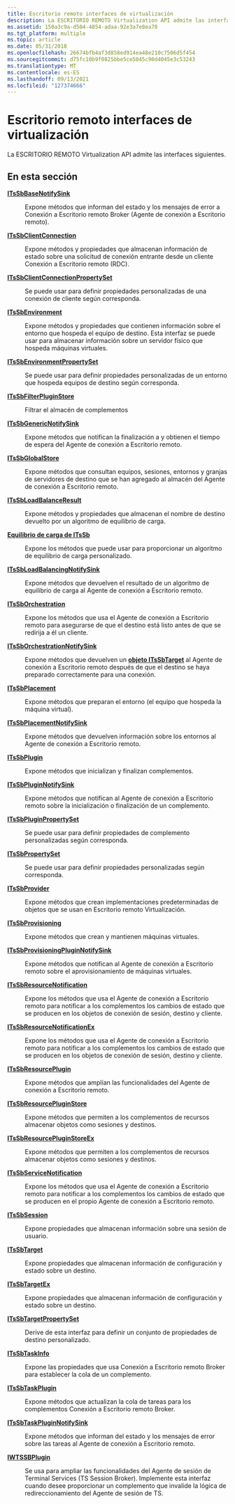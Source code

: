 ```yaml
---
title: Escritorio remoto interfaces de virtualización
description: La ESCRITORIO REMOTO Virtualization API admite las interfaces siguientes.
ms.assetid: 150a3c9a-d504-4854-adaa-92e3a7e8ea70
ms.tgt_platform: multiple
ms.topic: article
ms.date: 05/31/2018
ms.openlocfilehash: 26674bfb4af3d858ed914ea48e210c7506d5f454
ms.sourcegitcommit: d75fc10b9f0825bbe5ce5045c90d4045e3c53243
ms.translationtype: MT
ms.contentlocale: es-ES
ms.lasthandoff: 09/13/2021
ms.locfileid: "127374666"
---
```

# <a name="remote-desktop-virtualization-interfaces"></a>Escritorio remoto interfaces de virtualización

La ESCRITORIO REMOTO Virtualization API admite las interfaces siguientes.

## <a name="in-this-section"></a>En esta sección

<dl> <dt>

[**ITsSbBaseNotifySink**](/windows/desktop/api/sbtsv/nn-sbtsv-itssbbasenotifysink)
</dt> <dd>

Expone métodos que informan del estado y los mensajes de error a Conexión a Escritorio remoto Broker (Agente de conexión a Escritorio remoto).

</dd> <dt>

[**ITsSbClientConnection**](/windows/desktop/api/sbtsv/nn-sbtsv-itssbclientconnection)
</dt> <dd>

Expone métodos y propiedades que almacenan información de estado sobre una solicitud de conexión entrante desde un cliente Conexión a Escritorio remoto (RDC).

</dd> <dt>

[**ITsSbClientConnectionPropertySet**](/windows/win32/api/sbtsv/nn-sbtsv-itssbclientconnectionpropertyset)
</dt> <dd>

Se puede usar para definir propiedades personalizadas de una conexión de cliente según corresponda.

</dd> <dt>

[**ITsSbEnvironment**](/windows/desktop/api/sbtsv/nn-sbtsv-itssbenvironment)
</dt> <dd>

Expone métodos y propiedades que contienen información sobre el entorno que hospeda el equipo de destino. Esta interfaz se puede usar para almacenar información sobre un servidor físico que hospeda máquinas virtuales.

</dd> <dt>

[**ITsSbEnvironmentPropertySet**](/windows/win32/api/sbtsv/nn-sbtsv-itssbenvironmentpropertyset)
</dt> <dd>

Se puede usar para definir propiedades personalizadas de un entorno que hospeda equipos de destino según corresponda.

</dd> <dt>

[**ITsSbFilterPluginStore**](/windows/desktop/api/sbtsv/nn-sbtsv-itssbfilterpluginstore)
</dt> <dd>

Filtrar el almacén de complementos

</dd> <dt>

[**ITsSbGenericNotifySink**](/windows/desktop/api/sbtsv/nn-sbtsv-itssbgenericnotifysink)
</dt> <dd>

Expone métodos que notifican la finalización a y obtienen el tiempo de espera del Agente de conexión a Escritorio remoto.

</dd> <dt>

[**ITsSbGlobalStore**](/windows/desktop/api/sbtsv/nn-sbtsv-itssbglobalstore)
</dt> <dd>

Expone métodos que consultan equipos, sesiones, entornos y granjas de servidores de destino que se han agregado al almacén del Agente de conexión a Escritorio remoto.

</dd> <dt>

[**ITsSbLoadBalanceResult**](/windows/desktop/api/sbtsv/nn-sbtsv-itssbloadbalanceresult)
</dt> <dd>

Expone métodos y propiedades que almacenan el nombre de destino devuelto por un algoritmo de equilibrio de carga.

</dd> <dt>

[**Equilibrio de carga de ITsSb**](/windows/desktop/api/sbtsv/nn-sbtsv-itssbloadbalancing)
</dt> <dd>

Expone los métodos que puede usar para proporcionar un algoritmo de equilibrio de carga personalizado.

</dd> <dt>

[**ITsSbLoadBalancingNotifySink**](/windows/desktop/api/sbtsv/nn-sbtsv-itssbloadbalancingnotifysink)
</dt> <dd>

Expone métodos que devuelven el resultado de un algoritmo de equilibrio de carga al Agente de conexión a Escritorio remoto.

</dd> <dt>

[**ITsSbOrchestration**](/windows/desktop/api/sbtsv/nn-sbtsv-itssborchestration)
</dt> <dd>

Expone los métodos que usa el Agente de conexión a Escritorio remoto para asegurarse de que el destino está listo antes de que se redirija a él un cliente.

</dd> <dt>

[**ITsSbOrchestrationNotifySink**](/windows/desktop/api/sbtsv/nn-sbtsv-itssborchestrationnotifysink)
</dt> <dd>

Expone métodos que devuelven un [**objeto ITsSbTarget**](/windows/desktop/api/sbtsv/nn-sbtsv-itssbtarget) al Agente de conexión a Escritorio remoto después de que el destino se haya preparado correctamente para una conexión.

</dd> <dt>

[**ITsSbPlacement**](/windows/desktop/api/sbtsv/nn-sbtsv-itssbplacement)
</dt> <dd>

Expone métodos que preparan el entorno (el equipo que hospeda la máquina virtual).

</dd> <dt>

[**ITsSbPlacementNotifySink**](/windows/desktop/api/sbtsv/nn-sbtsv-itssbplacementnotifysink)
</dt> <dd>

Expone métodos que devuelven información sobre los entornos al Agente de conexión a Escritorio remoto.

</dd> <dt>

[**ITsSbPlugin**](/windows/desktop/api/sbtsv/nn-sbtsv-itssbplugin)
</dt> <dd>

Expone métodos que inicializan y finalizan complementos.

</dd> <dt>

[**ITsSbPluginNotifySink**](/windows/desktop/api/sbtsv/nn-sbtsv-itssbpluginnotifysink)
</dt> <dd>

Expone métodos que notifican al Agente de conexión a Escritorio remoto sobre la inicialización o finalización de un complemento.

</dd> <dt>

[**ITsSbPluginPropertySet**](/windows/win32/api/sbtsv/nn-sbtsv-itssbpluginpropertyset)
</dt> <dd>

Se puede usar para definir propiedades de complemento personalizadas según corresponda.

</dd> <dt>

[**ITsSbPropertySet**](/windows/win32/api/sbtsv/nn-sbtsv-itssbpropertyset)
</dt> <dd>

Se puede usar para definir propiedades personalizadas según corresponda.

</dd> <dt>

[**ITsSbProvider**](/windows/desktop/api/sbtsv/nn-sbtsv-itssbprovider)
</dt> <dd>

Expone métodos que crean implementaciones predeterminadas de objetos que se usan en Escritorio remoto Virtualización.

</dd> <dt>

[**ITsSbProvisioning**](/windows/desktop/api/sbtsv/nn-sbtsv-itssbprovisioning)
</dt> <dd>

Expone métodos que crean y mantienen máquinas virtuales.

</dd> <dt>

[**ITsSbProvisioningPluginNotifySink**](/windows/desktop/api/sbtsv/nn-sbtsv-itssbprovisioningpluginnotifysink)
</dt> <dd>

Expone métodos que notifican al Agente de conexión a Escritorio remoto sobre el aprovisionamiento de máquinas virtuales.

</dd> <dt>

[**ITsSbResourceNotification**](/windows/desktop/api/sbtsv/nn-sbtsv-itssbresourcenotification)
</dt> <dd>

Expone los métodos que usa el Agente de conexión a Escritorio remoto para notificar a los complementos los cambios de estado que se producen en los objetos de conexión de sesión, destino y cliente.

</dd> <dt>

[**ITsSbResourceNotificationEx**](/windows/desktop/api/sbtsv/nn-sbtsv-itssbresourcenotificationex)
</dt> <dd>

Expone los métodos que usa el Agente de conexión a Escritorio remoto para notificar a los complementos los cambios de estado que se producen en los objetos de conexión de sesión, destino y cliente.

</dd> <dt>

[**ITsSbResourcePlugin**](/windows/win32/api/sbtsv/nn-sbtsv-itssbresourceplugin)
</dt> <dd>

Expone métodos que amplían las funcionalidades del Agente de conexión a Escritorio remoto.

</dd> <dt>

[**ITsSbResourcePluginStore**](/windows/desktop/api/sbtsv/nn-sbtsv-itssbresourcepluginstore)
</dt> <dd>

Expone métodos que permiten a los complementos de recursos almacenar objetos como sesiones y destinos.

</dd> <dt>

[**ITsSbResourcePluginStoreEx**](itssbresourcepluginstoreex.md)
</dt> <dd>

Expone métodos que permiten a los complementos de recursos almacenar objetos como sesiones y destinos.

</dd> <dt>

[**ITsSbServiceNotification**](/windows/desktop/api/sbtsv/nn-sbtsv-itssbservicenotification)
</dt> <dd>

Expone los métodos que usa el Agente de conexión a Escritorio remoto para notificar a los complementos los cambios de estado que se producen en el propio Agente de conexión a Escritorio remoto.

</dd> <dt>

[**ITsSbSession**](/windows/desktop/api/sbtsv/nn-sbtsv-itssbsession)
</dt> <dd>

Expone propiedades que almacenan información sobre una sesión de usuario.

</dd> <dt>

[**ITsSbTarget**](/windows/desktop/api/sbtsv/nn-sbtsv-itssbtarget)
</dt> <dd>

Expone propiedades que almacenan información de configuración y estado sobre un destino.

</dd> <dt>

[**ITsSbTargetEx**](itssbtargetex.md)
</dt> <dd>

Expone propiedades que almacenan información de configuración y estado sobre un destino.

</dd> <dt>

[**ITsSbTargetPropertySet**](/windows/win32/api/sbtsv/nn-sbtsv-itssbtargetpropertyset)
</dt> <dd>

Derive de esta interfaz para definir un conjunto de propiedades de destino personalizado.

</dd> <dt>

[**ITsSbTaskInfo**](/windows/desktop/api/sbtsv/nn-sbtsv-itssbtaskinfo)
</dt> <dd>

Expone las propiedades que usa Conexión a Escritorio remoto Broker para establecer la cola de un complemento.

</dd> <dt>

[**ITsSbTaskPlugin**](/windows/desktop/api/sbtsv/nn-sbtsv-itssbtaskplugin)
</dt> <dd>

Expone métodos que actualizan la cola de tareas para los complementos Conexión a Escritorio remoto Broker.

</dd> <dt>

[**ITsSbTaskPluginNotifySink**](/windows/desktop/api/sbtsv/nn-sbtsv-itssbtaskpluginnotifysink)
</dt> <dd>

Expone métodos que informan del estado y los mensajes de error sobre las tareas al Agente de conexión a Escritorio remoto.

</dd> <dt>

[**IWTSSBPlugin**](/windows/desktop/api/Tssbx/nn-tssbx-iwtssbplugin)
</dt> <dd>

Se usa para ampliar las funcionalidades del Agente de sesión de Terminal Services (TS Session Broker). Implemente esta interfaz cuando desee proporcionar un complemento que invalide la lógica de redireccionamiento del Agente de sesión de TS.

</dd> </dl>

 

 